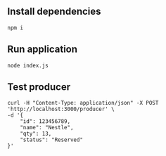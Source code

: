 
## Install dependencies
```
npm i
```

## Run application
```
node index.js
```

## Test producer
```
curl -H "Content-Type: application/json" -X POST 'http://localhost:3000/producer' \
-d '{
    "id": 123456789,
    "name": "Nestle",
    "qty": 13,
    "status": "Reserved"
}'
```